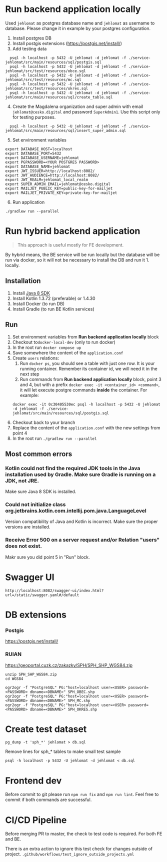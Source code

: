 # Run backend application locally

Used `jehlomat` as postgres database name and `jehlomat` as username to database. 
Please change it in example by your postgres configuration. 

1) Install postgres DB
2) Install postgis extensions (https://postgis.net/install/)
3) Add testing data

```shell
  psql -h localhost -p 5432 -U jehlomat -d jehlomat -f ./service-jehlomat/src/main/resources/sql/postgis.sql
  psql -h localhost -p 5432 -U jehlomat -d jehlomat -f ./service-jehlomat/src/test/resources/obce.sql
  psql -h localhost -p 5432 -U jehlomat -d jehlomat -f ./service-jehlomat/src/test/resources/mc.sql
  psql -h localhost -p 5432 -U jehlomat -d jehlomat -f ./service-jehlomat/src/test/resources/okres.sql
  psql -h localhost -p 5432 -U jehlomat -d jehlomat -f ./service-jehlomat/src/main/resources/sql/create_table.sql
```

4) Create the Magdalena organization and super admin with email `jehlomat@cesko.digital` and password `SuperAdmin1`. Use this script only for testing purposes.
```shell
  psql -h localhost -p 5432 -U jehlomat -d jehlomat -f ./service-jehlomat/src/main/resources/sql/insert_super_admin.sql
```

5) Set environment variables
```shell
export DATABASE_HOST=localhost
export DATABASE_PORT=5432
export DATABASE_USERNAME=jehlomat
export PGPASSWORD=<YOUR POSTGRES PASSWORD>
export DATABASE_NAME=jehlomat
export JWT_ISSUER=http://localhost:8082/
export JWT_AUDIENCE=http://localhost:8082/
export JWT_REALM=jehlomat_local_realm
export SUPER_ADMIN_EMAIL=jehlomat@cesko.digital
export MAILJET_PUBLIC_KEY=public-key-for-mailjet
export MAILJET_PRIVATE_KEY=private-key-for-mailjet
```
6) Run application
```shell
./gradlew run --parallel
```

# Run hybrid backend application

> This approach is useful mostly for FE development.

By hybrid means, the BE service will be run locally but the database will be run via docker, so it will not be necessary to install the DB and run it 1. locally.

## Installation

1. Install [Java 8 SDK](https://www.oracle.com/java/technologies/downloads/#java8)
2. Install Kotlin 1.3.72 (preferable) or 1.4.30
3. Install Docker (to run DB)
4. Install Gradle (to run BE Kotlin services)

## Run

1. Set environment variables from **Run backend application locally** block
2. Checkout to`docker-local-dev` (only to run docker)
3. In the root run `docker compose up`
4. Save somewhere the content of the `application.conf`
5. Create `users` relations:
    1. Run `docker ps`, you should see a table with just one row. It is your running container. Remember its container id, we will need it in the next step
    2. Run commands from **Run backend application locally** block, point 3 and 4, but with a prefix `docker exec -it <container_id> <command>`, it will let execute postgre commands **inside** the container. For example:
    ```shell
    docker exec -it 0c30405530ec psql -h localhost -p 5432 -U jehlomat -d jehlomat -f ./service-jehlomat/src/main/resources/sql/postgis.sql
    ```
6. Checkout back to your branch
7. Replace the content of the `application.conf` with the new settings from point 4
8. In the root run `./gradlew run --parallel`

## Most common errors

### Kotlin could not find the required JDK tools in the Java installation  used by Gradle. Make sure Gradle is running on a JDK, not JRE.

Make sure Java 8 SDK is installed.

### Could not initialize class org.jetbrains.kotlin.com.intellij.pom.java.LanguageLevel

Version compatibility of Java and Kotlin is incorrect. Make sure the proper versions are installed.


### Receive Error 500 on a server request and/or Relation "users" does not exist.

Makr sure you did point 5 in "Run" block.

# Swagger UI

```
http://localhost:8082/swagger-ui/index.html?url=/static/swagger.yaml#/default
```

# DB extensions

### Postgis
https://postgis.net/install/

### RUIAN

https://geoportal.cuzk.cz/zakazky/SPH/SPH_SHP_WGS84.zip

```shell
unzip SPH_SHP_WGS84.zip
cd WGS84

ogr2ogr -f "PostgreSQL" PG:"host=localhost user=<USER> password=<PASSWORD> dbname=<DBNAME>" SPH_OBEC.shp
ogr2ogr -f "PostgreSQL" PG:"host=localhost user=<USER> password=<PASSWORD> dbname=<DBNAME>" SPH_MC.shp
ogr2ogr -f "PostgreSQL" PG:"host=localhost user=<USER> password=<PASSWORD> dbname=<DBNAME>" SPH_OKRES.shp
```

# Create test dataset

```shell
pg_dump -t 'sph_*' jehlomat > db.sql
```

Remove lines for sph_* tables to make small test sample

```shell
psql -h localhost -p 5432 -U jehlomat -d jehlomat < db.sql
```

# Frontend dev

Before commit to git please run `npm run fix` and `npm run lint`. Feel free to commit if both commands are successful.

# CI/CD Pipeline

Before merging PR to master, the check to test code is required. For both FE and BE.

There is an extra action to ignore this test check for changes outside of project. `.github/workflows/test_ignore_outside_projects.yml`
